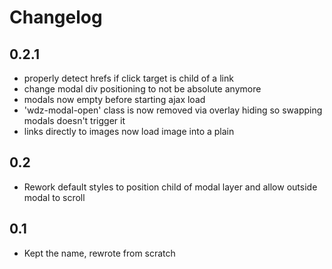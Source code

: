 # Changelog

## 0.2.1

- properly detect hrefs if click target is child of a link
- change modal div positioning to not be absolute anymore
- modals now empty before starting ajax load
- 'wdz-modal-open' class is now removed via overlay hiding so swapping modals doesn't trigger it
- links directly to images now load image into a plain <article>

## 0.2

- Rework default styles to position child of modal layer and allow outside modal to scroll

## 0.1

- Kept the name, rewrote from scratch